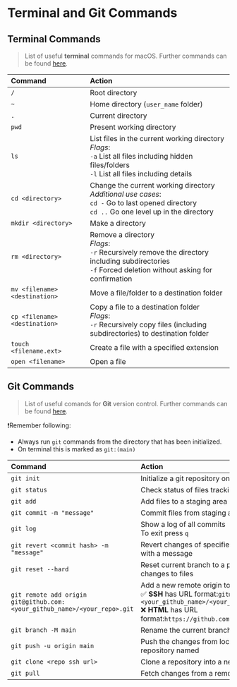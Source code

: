 # Terminal and Git Commands


## Terminal Commands
> List of useful **terminal** commands for macOS. Further commands can be found [here](https://ss64.com/mac/).

|Command|Action|
|:----    | :----|
|`/`|Root directory|
|`~`|Home directory (`user_name` folder)|
|`.`|Current directory|
|`pwd`|Present working directory|
|`ls`|List files in the current working directory <br> *Flags*: <br>`-a` List all files including hidden files/folders <br> `-l` List all files including details|
|`cd <directory>`|Change the current working directory <br> *Additional use cases*:<br>`cd -` Go to last opened directory <br> `cd ..` Go one level up in the directory|
|`mkdir <directory>` |Make a directory|
|`rm <directory>`|Remove a directory <br> *Flags*: <br> `-r` Recursively remove the directory including subdirectories <br> `-f` Forced deletion without asking for confirmation|
|`mv <filename> <destination>` |Move a file/folder to a destination folder|
|`cp <filename> <destination>`|Copy a file to a destination folder <br> *Flags*: <br> `-r` Recursively copy files (including subdirectories) to destination folder|
|`touch <filename.ext>`|Create a file with a specified extension|
|`open <filename>`|Open a file|


## Git Commands
> List of useful comands for **Git** version control. Further commands can be found [here](https://git-scm.com/docs).

❗️Remember following: 

- Always run `git` commands from the directory that has been initialized. 
- On terminal this is marked as `git:(main)`

|Command|Action|
|:----    | :----|
|`git init`|Initialize a git repository on the current working directory|
|`git status`|Check status of files tracking|
|`git add`|Add files to a staging area|
|`git commit -m "message"`|Commit files from staging area to the git repository|
|`git log`|Show a log of all commits <br> To exit press  `q`|
|`git revert <commit hash> -m "message"`|Revert changes of specified commit, and creates a new commit with a message|
|`git reset --hard`|Reset current branch to a previous commit, discards all local changes to files|
|`git remote add origin git@github.com:<your_github_name>/<your_repo>.git`|Add a new remote origin to your local Git repository <br> ✅ **SSH** has URL format:`git@github.com:<your_github_name>/<your_repo>.git` <br> ❌ **HTML** has URL format:`https://github.com/<github_username>/<your_repo>.git`|
|`git branch -M main`| Rename the current branch to `main`|
|`git push -u origin main`|Push the changes from local `main` branch to the remote repository named|
|`git clone <repo ssh url>`|Clone a repository into a new directory|
|`git pull`|Fetch changes from a remote repository into the current branch|

